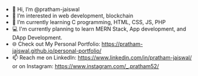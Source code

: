 - 👋 Hi, I’m @pratham-jaiswal
- 👀 I’m interested in web development, blockchain
- 🌱 I’m currently learning C programming, HTML, CSS, JS, PHP
- 💻 I'm currently planning to learn MERN Stack, App development, and DApp Development.
- 🌐 Check out My Personal Portfolio: https://pratham-jaiswal.github.io/personal-portfolio/
- 📫 Reach me on LinkedIn: https://www.linkedin.com/in/pratham-jaiswal/ or on Instagram: https://www.instagram.com/_.pratham52/

<!--- - 💞️ I’m looking to collaborate on ... --->
<!---
pratham-jaiswal/pratham-jaiswal is a ✨ special ✨ repository because its `README.md` (this file) appears on your GitHub profile.
You can click the Preview link to take a look at your changes.
--->
